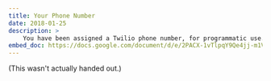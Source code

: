 ```yaml
---
title: Your Phone Number
date: 2018-01-25
description: >
    You have been assigned a Twilio phone number, for programmatic use. Here's how to use it.
embed_doc: https://docs.google.com/document/d/e/2PACX-1vTlpqY9Qe4jj-m1VP9DcHfjQWBqfhhmywdTadOGr8X2DQo0Vqgu2y355mBFtbHYdVhIG5cuu-7TktAA/pub
---
```


(This wasn't actually handed out.)
